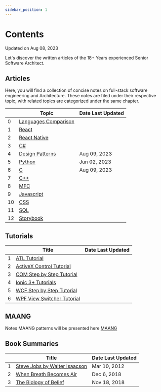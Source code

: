 ```yaml
---
sidebar_position: 1
---
```


# Contents

Updated on Aug 08, 2023

Let's discover the written articles of the 18+ Years experienced Senior Software Architect.

## Articles

Here, you will find a collection of concise notes on full-stack software engineering and Architecture. These notes are filed under their respective topic, with related topics are categorized under the same chapter.

<div class="contentTableContainer">

|     | Topic                                                       | Date Last Updated |
| --- | ----------------------------------------------------------- | ----------------- |
| 0   | [Languages Comparison](/docs/category/languages-comparison) |                   |
| 1   | [React](/docs/category/react)                               |                   |
| 2   | [React Native](/docs/category/react-native)                 |                   |
| 3   | [C#](/docs/category/c-2)                                    |                   |
| 4   | [Design Patterns](/docs/category/design-patterns)           | Aug 09, 2023      |
| 5   | [Python](/docs/category/python)                             | Jun 02, 2023      |
| 6   | [C](/docs/category/c)                                       | Aug 09, 2023      |
| 7   | [C++](/docs/category/c-1)                                   |                   |
| 8   | [MFC](/docs/category/mfc)                                   |                   |
| 9   | [Javascript](/docs/category/javascript)                     |                   |
| 10  | [CSS](/docs/category/css)                                   |                   |
| 11  | [SQL](/docs/category/sql)                                   |                   |
| 12  | [Storybook](/docs/category/storybook)                       |                   |

</div>

## Tutorials

<div class="contentTableContainer">

|     | Title                                                                 | Date Last Updated |
| --- | --------------------------------------------------------------------- | ----------------- |
| 1   | [ATL Tutorial](/docs/Tutorials/ATL)                                   |                   |
| 2   | [ActiveX Control Tutorial](docs/Tutorials/ActiveX)                    |                   |
| 3   | [COM Step by Step Tutorial](docs/Tutorials/COM)                       |                   |
| 4   | [Ionic 3+ Tutorials](/docs/Tutorials/Ionic)                           |                   |
| 5   | [WCF Step by Step Tutorial](docs/Tutorials/WCF)                       |                   |
| 6   | [WPF View Switcher Tutorial](docs/Tutorials/WPF-ViewSwitcherTutorial) |                   |

</div>

## MAANG

Notes MAANG patterns will be presented here [MAANG](docs/category/maang)

## Book Summaries

<div class="contentTableContainer">

|     | Title                                                               | Date Last Updated |
| --- | ------------------------------------------------------------------- | ----------------- |
| 1   | [Steve Jobs by Walter Isaacson](/blog/2012/03/10/steve-jobs-walter) | Mar 10, 2012      |
| 2   | [When Breath Becomes Air](/blog/2018/12/06/when-breath-becomes-air) | Dec 6, 2018       |
| 3   | [The Biology of Belief](/blog/2018/11/18/biology-of-belief)         | Nov 18, 2018      |

</div>
